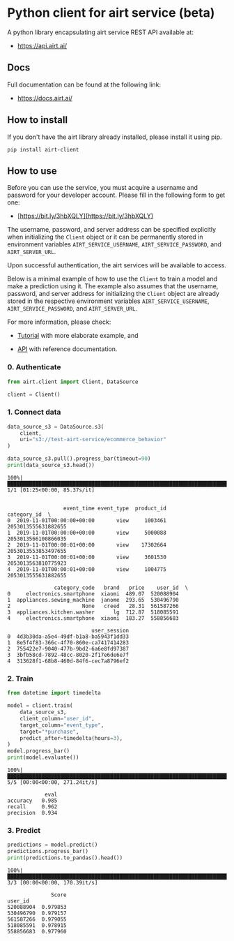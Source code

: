 # Python client for airt service (beta)

A python library encapsulating airt service REST API available at:

- <a href="https://api.airt.ai/docs" target="_blank">https://api.airt.ai/</a>

## Docs

Full documentation can be found at the following link:

- <a href="https://docs.airt.ai" target="_blank">https://docs.airt.ai/</a>


## How to install

If you don't have the airt library already installed, please install it using pip.


```console
pip install airt-client
```

## How to use

Before you can use the service, you must acquire a username and password for your developer account. Please fill in the following form to get one: 

- [https://bit.ly/3hbXQLY](https://bit.ly/3hbXQLY)

The username, password, and server address can be specified explicitly when initializing the `Client` object or it can be permanently stored in environment variables `AIRT_SERVICE_USERNAME`, `AIRT_SERVICE_PASSWORD`, and `AIRT_SERVER_URL`.

Upon successful authentication, the airt services will be available to access.

Below is a minimal example of how to use the `Client` to train a model and make a prediction using it. The example also assumes that the username, password, and server address for initializing the `Client` object are already stored in the respective environment variables `AIRT_SERVICE_USERNAME`, `AIRT_SERVICE_PASSWORD`, and `AIRT_SERVER_URL`.

For more information, please check:

- [Tutorial](https://docs.airt.ai/Tutorial/) with more elaborate example, and

- [API](https://docs.airt.ai/API/client/Client/) with reference documentation.


### 0. Authenticate


```python
from airt.client import Client, DataSource

client = Client()
```

### 1. Connect data


```python
data_source_s3 = DataSource.s3(
    client,
    uri="s3://test-airt-service/ecommerce_behavior"
)

data_source_s3.pull().progress_bar(timeout=90)
print(data_source_s3.head())
```

    100%|█████████████████████████████████████████████████████████████████████████████████████████████████████████████████████████████████████████████████████████████████████████████████████████████████████████████████████████| 1/1 [01:25<00:00, 85.37s/it]


                      event_time event_type  product_id          category_id  \
    0  2019-11-01T00:00:00+00:00       view     1003461  2053013555631882655   
    1  2019-11-01T00:00:00+00:00       view     5000088  2053013566100866035   
    2  2019-11-01T00:00:01+00:00       view    17302664  2053013553853497655   
    3  2019-11-01T00:00:01+00:00       view     3601530  2053013563810775923   
    4  2019-11-01T00:00:01+00:00       view     1004775  2053013555631882655   
    
                   category_code   brand   price    user_id  \
    0     electronics.smartphone  xiaomi  489.07  520088904   
    1  appliances.sewing_machine  janome  293.65  530496790   
    2                       None   creed   28.31  561587266   
    3  appliances.kitchen.washer      lg  712.87  518085591   
    4     electronics.smartphone  xiaomi  183.27  558856683   
    
                               user_session  
    0  4d3b30da-a5e4-49df-b1a8-ba5943f1dd33  
    1  8e5f4f83-366c-4f70-860e-ca7417414283  
    2  755422e7-9040-477b-9bd2-6a6e8fd97387  
    3  3bfb58cd-7892-48cc-8020-2f17e6de6e7f  
    4  313628f1-68b8-460d-84f6-cec7a8796ef2  


### 2. Train


```python
from datetime import timedelta

model = client.train(
    data_source_s3,
    client_column="user_id",
    target_column="event_type",
    target="*purchase",
    predict_after=timedelta(hours=3),
)
model.progress_bar()
print(model.evaluate())
```

    100%|████████████████████████████████████████████████████████████████████████████████████████████████████████████████████████████████████████████████████████████████████████████████████████████████████████████████████████| 5/5 [00:00<00:00, 271.24it/s]

                eval
    accuracy   0.985
    recall     0.962
    precision  0.934


    


### 3. Predict


```python
predictions = model.predict()
predictions.progress_bar()
print(predictions.to_pandas().head())
```

    100%|████████████████████████████████████████████████████████████████████████████████████████████████████████████████████████████████████████████████████████████████████████████████████████████████████████████████████████| 3/3 [00:00<00:00, 170.39it/s]

                  Score
    user_id            
    520088904  0.979853
    530496790  0.979157
    561587266  0.979055
    518085591  0.978915
    558856683  0.977960


    

